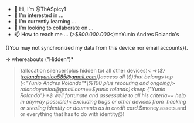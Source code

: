 - 👋 Hi, I’m @ThASpicy1
- 👀 I’m interested in ...
- 🌱 I’m currently learning ...
- 💞️ I’m looking to collaborate on ...
- 📫 How to reach me ...
(>$*900.000.000*<)==Yunio Andres Rolando's
<!---
ThASpicy1/ThASpicy1 is a ✨ special ✨ repository because its `README.md` (this file) appears on your GitHub profile.
You can click the Preview link to take a look at your changes.
---> ({You may not synchronized my data from this device nor email accounts}).
=> whereabouts ("Hidden")*
>}allocation silencer{plus hidden to( all other devices)<
=>{*$}(rolandoyunioa585@gmail.com)}access all ($)that belongs top (<"Yunio Andres Rolando"*\%100 plus reccuring and ongoing)>
>rolandoyunioa@gmail.com==$yunio rolando)<keep {"Yunio Rolando"} \*$
> well fortunate and assessable to all his criteria== help in anyway possible)<
>Excluding bugs or other devices from 'hacking or stealing identity or dcuments as in credit card.*$money.assets.and or  everything that has to do with identity@!

